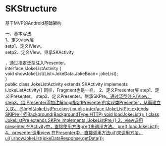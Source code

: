 # SKStructure
基于MVP的Android基础架构

一、基本写法  
  1、定义view层  
    setp1、定义IView。  
    setp2、定义View。继承SKActivity<P extends SKIPre>，通过指定泛型注入Presenter。  
    interface IJokeListActivity {  
      void showJokeList(List<JokeData.JokeBean> jokeList);  
    }  
    public class JokeListActivity extends SKActivity<IJokeListPre> implements IJokeListActivity{}
    同样，Fragment也是一样。
  2、定义Presenter层
    step1、定义IPresenter。
    step2、定义Presenter。继承SKPre<U>，通过泛型注入IView。
    step3、给IPresenter添加注解Impl指定IPresenter的实现类Presenter，从而建立关联。
    @Impl(JokeListPre.class)
    public interface IJokeListPre extends SKIPre {
        @Background(BackgroundType.HTTP)
        void loadJokeList();
    }
    class JokeListPre extends SKPre<IJokeListActivity> implements IJokeListPre {}
  3、view调用presenter
    在Activity中，直接使用方法pre()来调用方法。
    pre().loadJokeList();
  4、presenter调用view
    在Presenter中，直接调用方法ui()来调用方法。
    ui().showJokeList(jokeDataResponse.getData());
